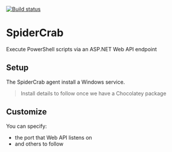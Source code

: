 [![Build status](https://ci.appveyor.com/api/projects/status/3j8ihrkf1lq2k1eh?svg=true)](https://ci.appveyor.com/project/GingerTommy/spidercrab)

# SpiderCrab

Execute PowerShell scripts via an ASP.NET Web API endpoint

## Setup

The SpiderCrab agent install a Windows service.
> Install details to follow once we have a Chocolatey package

## Customize

You can specify:
- the port that Web API listens on
- and others to follow

